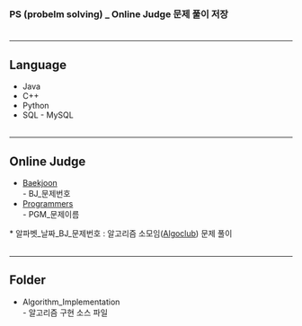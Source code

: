 ### PS (probelm solving) _ Online Judge 문제 풀이 저장<br><br>
***

## Language
* Java
* C++
* Python
* SQL - MySQL<br><br>
***

## Online Judge
* [Baekjoon](https://www.acmicpc.net/)<br> - BJ_문제번호
* [Programmers](https://programmers.co.kr/)<br> - PGM_문제이름

\* 알파벳_날짜_BJ_문제번호 : 알고리즘 소모임([Algoclub](https://github.com/ro-el-c/AlgoClub)) 문제 풀이<br><br>
***

## Folder
* Algorithm_Implementation<br> - 알고리즘 구현 소스 파일
